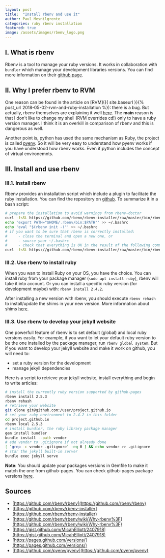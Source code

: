 ```yaml
---
layout: post
title:  "Install rbenv and use it"
author: Paul Mesnilgrente
categories: ruby rbenv installation
featured: true
image: /assets/images/rbenv_logo.png
---
```

## I. What is rbenv

Rbenv is a tool to manage your ruby versions. It works in collaboration with
`bundler` which manage your development libraries versions. You can find more
information on their [github
page](https://github.com/rbenv/rbenv). 

## II. Why I prefer rbenv to RVM

One reason can be found in the article on [RVM]({{ site.baseurl }}{% post_url
2018-05-02-rvm-and-ruby-installation %}): there is a bug. But actually, rbenv
themselves are explaining it well
[here](https://github.com/rbenv/rbenv/wiki/Why-rbenv%3F). The **main** reason is
that I don't like to change my shell (RVM overrides cd!) only to have a ruby
version manager. I think it is an overkill in comparison of rbenv and this is
dangerous as well.

Another point is, python has used the same mechanism as Ruby, the project is
called [pyenv](https://github.com/pyenv/pyenv). So it will be very easy to
understand how pyenv works if you have understood how rbenv works. Even if
python includes the concept of virtual environemnts.

## III. Install and use rbenv

### III.1. Install rbenv

Rbenv provides an installation script which include a plugin to facilitate the
ruby installation. You can find the repository on
[github](https://github.com/rbenv/rbenv-installer). To summarize it in a bash
script:

```bash
# prepare the installation to avoid warnings from rbenv-doctor
curl -fsSL https://github.com/rbenv/rbenv-installer/raw/master/bin/rbenv-installer | bash
echo 'export PATH="$HOME/.rbenv/bin:$PATH"' >> ~/.bashrc
echo 'eval "$(rbenv init -)"' >> ~/.bashrc
# if you want to be sure that rbenv is correctly installed:
#     - close the terminal and open a new one, or
#     - source your ~/.bashrc
#     - check that everything is OK in the result of the following command:
curl -fsSL https://github.com/rbenv/rbenv-installer/raw/master/bin/rbenv-doctor | bash
```

### III.2. Use rbenv to install ruby

When you wan to install Ruby on your OS, you have the choice. You can install
ruby from your package manager (`sudo apt install ruby`), rbenv will take it
into account. Or you can install a specific ruby version (for development
maybe) with: `rbenv install 2.4.2`.

After installing a new version with rbenv, you should execute `rbenv rehash` to
install/update the shims in your new version. More information about shims [here](https://github.com/rbenv/rbenv#understanding-shims).

### III.3. Use rbenv to develop your jekyll website

One powerfull feature of rbenv is to set default (global) and local ruby
versions easily. For example, if you want to let your default ruby version to
be the one installed by the package manager, run `rbenv global system`. But if
you want to develop your jekyll website and make it work on github, you will
need to:
- set a ruby version for the development
- manage jekyll dependencies

Here is a script to retrieve your jekyll website, install everything and begin
to write articles:

```bash
# install the currently ruby version supported by github-pages
rbenv install 2.5.3
rbenv rehash
# retrieve your website
git clone git@github.com:/user/project.github.io
# set your ruby environment to 2.4.2 in this folder
cd project.github.io
rbenv local 2.5.3
# install bundler, the ruby library package manager
gem install bundler
bundle install --path vendor
# add vendor to .gitignore if not already done
[ `grep -c vendor .gitignore` -eq 0 ] && echo vendor >> .gitignore
# star the jekyll built-in server
bundle exec jekyll serve
```

**Note:** You should update your packages versions in Gemfile to make it match
the one from github-pages. You can check github-pages package versions
[here](https://pages.github.com/versions/).

## Sources

- [https://github.com/rbenv/rbenv](https://github.com/rbenv/rbenv)
- [https://github.com/rbenv/rbenv-installer](https://github.com/rbenv/rbenv-installer)
- [https://github.com/rbenv/rbenv/wiki/Why-rbenv%3F](https://github.com/rbenv/rbenv/wiki/Why-rbenv%3F)
- [https://gist.github.com/MicahElliott/2407918](https://gist.github.com/MicahElliott/2407918)
- [https://pages.github.com/versions/](https://pages.github.com/versions/)
- [https://github.com/pyenv/pyenv](https://github.com/pyenv/pyenv)
